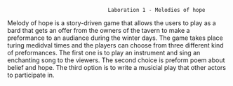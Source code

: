                                     Laboration 1 - Melodies of hope

Melody of hope is a story-driven game that allows the users to play as a bard that gets an offer from the owners of the tavern to make a preformance to an audiance during the winter days. The game takes place turing medidval times and the players can choose from three different kind of preformances. The first one is to play an instrument and sing an enchanting song to the viewers. The second choice is preform poem about belief and hope. The third option is to write a musicial play that other actors to participate in. 
